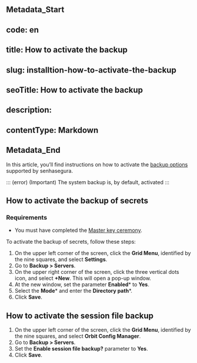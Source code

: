 ## Metadata_Start 
## code: en
## title: How to activate the backup 
## slug: installtion-how-to-activate-the-backup 
## seoTitle: How to activate the backup 
## description:  
## contentType: Markdown 
## Metadata_End
In this article, you’ll find instructions on how to activate the [backup options](/v3-32/docs/installation-backup-overview) supported by senhasegura. 

::: (error) (Important)
The system backup is, by default, activated
:::

## How to activate the backup of secrets

### Requirements

* You must have completed the [Master key ceremony](/v3-32/docs/master-key-ceremony).


To activate the backup of secrets, follow these steps:

1. On the upper left corner of the screen, click the **Grid Menu**, identified by the nine squares, and select **Settings**. 
2. Go to **Backup > Servers**. 
3. On the upper right corner of the screen, click the three vertical dots icon, and select **+New**. This will open a pop-up window.
4. At the new window, set the parameter **Enabled*** to **Yes**.
5. Select the **Mode*** and enter the **Directory path***.
6. Click **Save**. 

## How to activate the session file backup

1. On the upper left corner of the screen, click the **Grid Menu**, identified by the nine squares, and select **Orbit Config Manager**. 
2. Go to **Backup > Servers**.
3. Set the **Enable session file backup?** parameter to **Yes**.
4. Click **Save**. 
